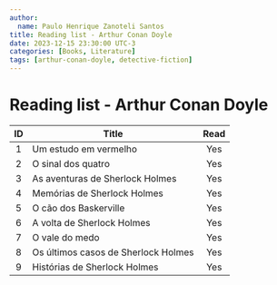 ```yaml
---
author:
  name: Paulo Henrique Zanoteli Santos
title: Reading list - Arthur Conan Doyle
date: 2023-12-15 23:30:00 UTC-3
categories: [Books, Literature]
tags: [arthur-conan-doyle, detective-fiction]
---
```


# Reading list - Arthur Conan Doyle

| ID  | Title                               | Read |
|:---:| ----------------------------------- |:----:|
| 1   | Um estudo em vermelho               |  Yes |
| 2   | O sinal dos quatro                  |  Yes |
| 3   | As aventuras de Sherlock Holmes     |  Yes |
| 4   | Memórias de Sherlock Holmes         |  Yes |
| 5   | O cão dos Baskerville               |  Yes |
| 6   | A volta de Sherlock Holmes          |  Yes |
| 7   | O vale do medo                      |  Yes |
| 8   | Os últimos casos de Sherlock Holmes |  Yes |
| 9   | Histórias de Sherlock Holmes        |  Yes |
